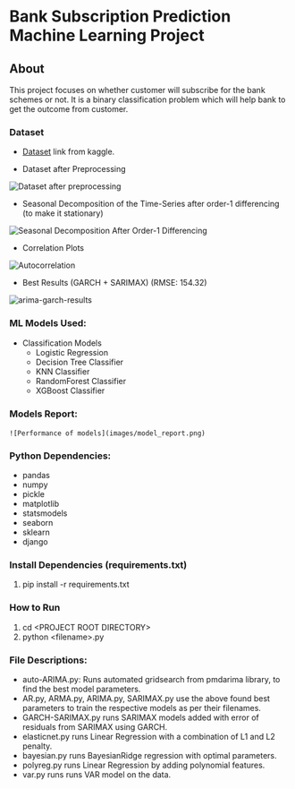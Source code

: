 # Bank Subscription Prediction Machine Learning Project

## About
This project focuses on whether customer will subscribe for the bank schemes or not. It is a binary classification problem which will help bank to get the outcome from customer.

### Dataset
* [Dataset](https://www.kaggle.com/datasets/berkayalan/bank-marketing-data-set) link from kaggle.

* Dataset after Preprocessing

![Dataset after preprocessing](imgs/df.png)

* Seasonal Decomposition of the Time-Series after order-1 differencing (to make it stationary)

![Seasonal Decomposition After Order-1 Differencing](imgs/seas-decomp.png)

* Correlation Plots 

![Autocorrelation](imgs/corr.png)

* Best Results (GARCH + SARIMAX) (RMSE: 154.32)

![arima-garch-results](imgs/garch-sarimax.png)



### ML Models Used:
* Classification Models
     * Logistic Regression
     * Decision Tree Classifier
     * KNN Classifier
     * RandomForest Classifier
     * XGBoost Classifier
  
### Models Report:
    ![Performance of models](images/model_report.png)

### Python Dependencies:
* pandas
* numpy
* pickle
* matplotlib
* statsmodels
* seaborn
* sklearn
* django

### Install Dependencies (requirements.txt)
1. pip install -r requirements.txt

### How to Run
1. cd \<PROJECT ROOT DIRECTORY\>
2. python \<filename\>.py

### File Descriptions:
* auto-ARIMA.py: Runs automated gridsearch from pmdarima library, to find the best model parameters.
* AR.py, ARMA.py, ARIMA.py, SARIMAX.py use the above found best parameters to train the respective models as per their filenames.
* GARCH-SARIMAX.py runs SARIMAX models added with error of residuals from SARIMAX using GARCH.
* elasticnet.py runs Linear Regression with a combination of L1 and L2 penalty.
* bayesian.py runs BayesianRidge regression with optimal parameters.
* polyreg.py runs Linear Regression by adding polynomial features.
* var.py runs runs VAR model on the data.
